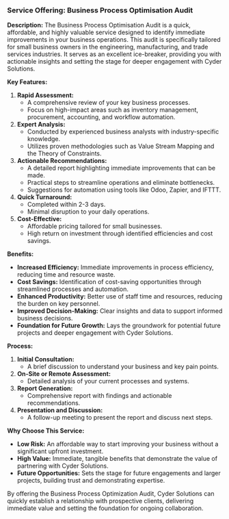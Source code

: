 ### Service Offering: Business Process Optimisation Audit
**Description:**
The Business Process Optimisation Audit is a quick, affordable, and highly valuable service designed to identify immediate improvements in your business operations. This audit is specifically tailored for small business owners in the engineering, manufacturing, and trade services industries. It serves as an excellent ice-breaker, providing you with actionable insights and setting the stage for deeper engagement with Cyder Solutions.

**Key Features:**
1. **Rapid Assessment:**
   - A comprehensive review of your key business processes.
   - Focus on high-impact areas such as inventory management, procurement, accounting, and workflow automation.
2. **Expert Analysis:**
   - Conducted by experienced business analysts with industry-specific knowledge.
   - Utilizes proven methodologies such as Value Stream Mapping and the Theory of Constraints.
3. **Actionable Recommendations:**
   - A detailed report highlighting immediate improvements that can be made.
   - Practical steps to streamline operations and eliminate bottlenecks.
   - Suggestions for automation using tools like Odoo, Zapier, and IFTTT.
4. **Quick Turnaround:**
   - Completed within 2-3 days.
   - Minimal disruption to your daily operations.
5. **Cost-Effective:**
   - Affordable pricing tailored for small businesses.
   - High return on investment through identified efficiencies and cost savings.

**Benefits:**
- **Increased Efficiency:** Immediate improvements in process efficiency, reducing time and resource waste.
- **Cost Savings:** Identification of cost-saving opportunities through streamlined processes and automation.
- **Enhanced Productivity:** Better use of staff time and resources, reducing the burden on key personnel.
- **Improved Decision-Making:** Clear insights and data to support informed business decisions.
- **Foundation for Future Growth:** Lays the groundwork for potential future projects and deeper engagement with Cyder Solutions.

**Process:**
1. **Initial Consultation:**
   - A brief discussion to understand your business and key pain points.
2. **On-Site or Remote Assessment:**
   - Detailed analysis of your current processes and systems.
3. **Report Generation:**
   - Comprehensive report with findings and actionable recommendations.
4. **Presentation and Discussion:**
   - A follow-up meeting to present the report and discuss next steps.

**Why Choose This Service:**
- **Low Risk:** An affordable way to start improving your business without a significant upfront investment.
- **High Value:** Immediate, tangible benefits that demonstrate the value of partnering with Cyder Solutions.
- **Future Opportunities:** Sets the stage for future engagements and larger projects, building trust and demonstrating expertise.

By offering the Business Process Optimization Audit, Cyder Solutions can quickly establish a relationship with prospective clients, delivering immediate value and setting the foundation for ongoing collaboration.